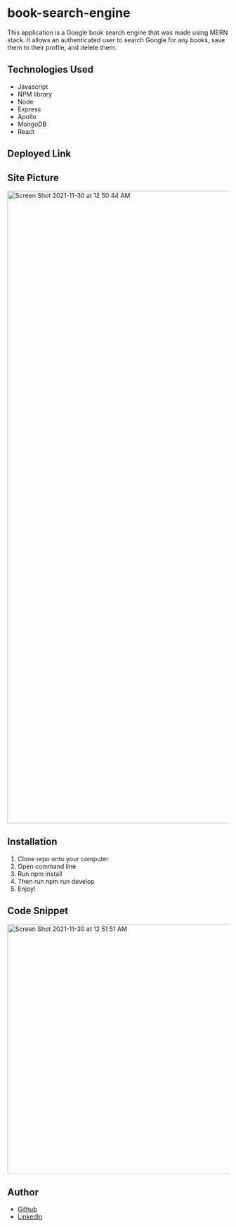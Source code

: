 # book-search-engine

This application is a Google book search engine that was made using MERN stack. It allows an authenticated user to search Google for any books, save them to their profile, and delete them. 

## Technologies Used 

* Javascript
* NPM library 
* Node 
* Express
* Apollo
* MongoDB
* React

## Deployed Link 

## Site Picture

<img width="1436" alt="Screen Shot 2021-11-30 at 12 50 44 AM" src="https://user-images.githubusercontent.com/89226867/144016622-7d66c10d-0fe5-4616-8c6c-65a18149f769.png">


## Installation

1)  Clone repo onto your computer
2) Open command line 
3) Run npm install 
4) Then run npm run develop
5) Enjoy!

## Code Snippet 

<img width="567" alt="Screen Shot 2021-11-30 at 12 51 51 AM" src="https://user-images.githubusercontent.com/89226867/144016696-ac93c830-a87d-4192-b707-31ca6f240fe4.png">

## Author 
* [Github](https://github.com/gabrielcrosetti)
* [LinkedIn](https://www.linkedin.com/in/gabriel-crosetti)

